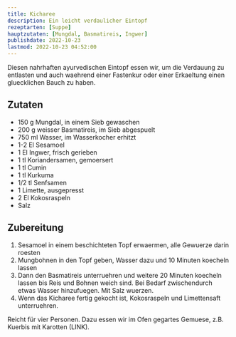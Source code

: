 ```yaml
---
title: Kicharee
description: Ein leicht verdaulicher Eintopf 
rezeptarten: [Suppe]
hauptzutaten: [Mungdal, Basmatireis, Ingwer]
publishdate: 2022-10-23
lastmod: 2022-10-23 04:52:00
---
```


Diesen nahrhaften ayurvedischen Eintopf essen wir, um die Verdauung zu entlasten und auch waehrend einer Fastenkur oder einer Erkaeltung einen gluecklichen Bauch zu haben.

## Zutaten

- 150 g Mungdal, in einem Sieb gewaschen
- 200 g weisser Basmatireis, im Sieb abgespuelt
- 750 ml Wasser, im Wasserkocher erhitzt
- 1-2 El Sesamoel
- 1 El Ingwer, frisch gerieben
- 1 tl Koriandersamen, gemoersert
- 1 tl Cumin
- 1 tl Kurkuma
- 1/2 tl Senfsamen
- 1 Limette, ausgepresst
- 2 El Kokosraspeln
- Salz

## Zubereitung

1. Sesamoel in einem beschichteten Topf erwaermen, alle Gewuerze darin roesten
2. Mungbohnen in den Topf geben, Wasser dazu und 10 Minuten koecheln lassen
3. Dann den Basmatireis unterruehren und weitere 20 Minuten koecheln lassen bis Reis und Bohnen weich sind. Bei Bedarf zwischendurch etwas Wasser hinzufuegen. Mit Salz wuerzen.
4. Wenn das Kicharee fertig gekocht ist, Kokosraspeln und Limettensaft unterruehren.

Reicht für vier Personen. Dazu essen wir im Ofen gegartes Gemuese, z.B. Kuerbis mit Karotten (LINK).

